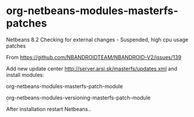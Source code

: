 # org-netbeans-modules-masterfs-patches
Netbeans 8.2 Checking for external changes - Suspended, high cpu usage patches

From https://github.com/NBANDROIDTEAM/NBANDROID-V2/issues/139

Add new update center http://server.arsi.sk/masterfs/updates.xml and install modules:

org-netbeans-modules-masterfs-patch-module

org-netbeans-modules-versioning-masterfs-patch-module

After installation restart Netbeans..

